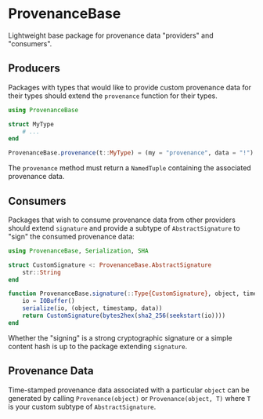 # ProvenanceBase

Lightweight base package for provenance data "providers" and "consumers".

## Producers

Packages with types that would like to provide custom provenance data for their
types should extend the `provenance` function for their types.

```julia
using ProvenanceBase

struct MyType
    # ...
end

ProvenanceBase.provenance(t::MyType) = (my = "provenance", data = "!")
```

The `provenance` method must return a `NamedTuple` containing the associated
provenance data.

## Consumers

Packages that wish to consume provenance data from other providers should
extend `signature` and provide a subtype of `AbstractSignature` to "sign" the
consumed provenance data:

```julia
using ProvenanceBase, Serialization, SHA

struct CustomSignature <: ProvenanceBase.AbstractSignature
    str::String
end

function ProvenanceBase.signature(::Type{CustomSignature}, object, timestamp, data)
    io = IOBuffer()
    serialize(io, (object, timestamp, data))
    return CustomSignature(bytes2hex(sha2_256(seekstart(io))))
end
```

Whether the "signing" is a strong cryptographic signature or a simple content
hash is up to the package extending `signature`.

## Provenance Data

Time-stamped provenance data associated with a particular `object` can be
generated by calling `Provenance(object)` or `Provenance(object, T)` where `T`
is your custom subtype of `AbstractSignature`.
